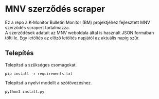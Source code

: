 # MNV szerződés scraper
Ez a repo a K-Monitor Bulletin Monitor (BM) projektjéhez fejlesztett MNV szerződés scrapert tartalmazza.  
A szerződések adatait az MNV weboldala által is használt JSON formában tölti le. Egy letöltés az előző letöltés napjától az aktuális napig szűr.

## Telepítés

Telepítsd a szükséges csomagokat.
~~~
pip install -r requirements.txt
~~~
Telepítsd a nyelvi modellt a szótövezéshez.
~~~
python3 install.py
~~~